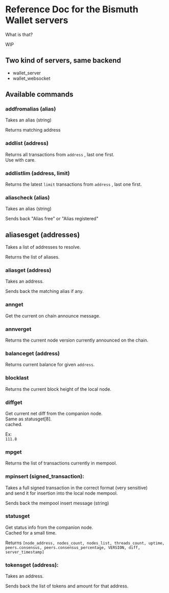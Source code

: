 # Reference Doc for the Bismuth Wallet servers

What is that?

WIP

## Two kind of servers, same backend

- wallet_server
- wallet_websocket

## Available commands

### addfromalias (alias)

Takes an alias (string)

Returns matching address

### addlist (address)

Returns all transactions from `address` , last one first.  
Use with care.

### addlistlim (address, limit)

Returns the latest `limit` transactions from `address` , last one first.

### aliascheck (alias)

Takes an alias (string)

Sends back "Alias free" or "Alias registered"

## aliasesget (addresses)

Takes a list of addresses to resolve.  

Returns the list of aliases. 

### aliasget (address)

Takes an address.

Sends back the matching alias if any.

### annget

Get the current on chain announce message.

### annverget

Returns the current node version currently announced on the chain.

### balanceget (address)

Returns current balance for given `address`.

### blocklast

Returns the current block height of the local node.

### diffget

Get current net diff from the companion node.  
Same as statusget[8].  
cached.  

Ex:  
`111.8`

### mpget

Returns the list of transactions currently in mempool.

### mpinsert (signed_transaction):

Takes a full signed transaction in the correct format (very sensitive)  
and send it for insertion into the local node mempool.

Sends back the mempool insert message (string)

### statusget

Get status info from the companion node.  
Cached for a small time.  

Returns 
`[node_address, nodes_count, nodes_list, threads_count, uptime, peers.consensus, peers.consensus_percentage, VERSION, diff, server_timestamp]`

### tokensget (address):

Takes an address.

Sends back the list of tokens and amount for that address.


